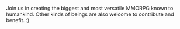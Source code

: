 Join us in creating the biggest and most versatile MMORPG known to humankind.
Other kinds of beings are also welcome to contribute and benefit. :)
